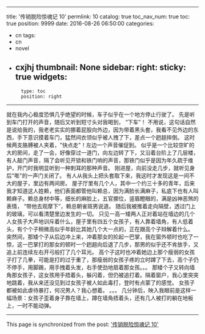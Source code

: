 
---
title: '传销脱险惊魂记 10'
permlink: 10
catalog: true
toc_nav_num: true
toc: true
position: 9999
date: 2016-08-26 06:50:00
categories:
- cn
tags:
- cn
- novel
- cxjhj
thumbnail: None
sidebar:
    right:
        sticky: true
widgets:
    -
        type: toc
        position: right
---


就在我内心极度恐惧几乎绝望的时候，车子似乎在一个地方停止行驶了。
  先是听到车门打开的声音，随后又听到短寸头对我喝到，
  “下车”！
  不用说，这句话自然是说给我的，我老老实实的挪着屁股向外边，因为带着黑头套，我看不见外边的东西，手下意识摸着车门，猛然间衣领似乎被人拽了下，差点一个趔趄摔倒。 
  这时候两支胳膊被人夹着，"快点走"！左边一个声音催促到。
  似乎是一个比较空旷的大的房间，走了一会，好像穿过一道门，向左边转了下，又沿着台阶上了几层楼，有人敲门声音，隔了会听见开锁和铁门响的声音，那铁门似乎是因为年久疏于维护，开门时我明显听到一种刺耳的那种声音。
  刚进屋，向前没走几步，就听见身后"嘭"的一声门关闭了。
  有人从我头上把头套取下来，我这时才发现这是一间不大的屋子，里边有两间房。
  屋子厅里有几个人，其中一个约三十多的青年，后来我才知道这人姓赖，他们表面都管他叫赖总，因为满脸长满麻子，私底下也有人叫赖麻子。赖总身材中等，细长的麻脸上，五官挪位，竖眉瞪眼的，满是凶神恶煞的表情，
  “带他去观摩下”，赖总朝雀斑男说道。
  随后我被推着走向隔壁，透过门上的玻璃，可以看清楚里边发生的一切。
  只见一高一矮两人正对着站在墙边的几个人女孩子大声地训斥着什么，屋子里有四五个女孩子，有人靠着墙角，有人低着头，有个个子稍微高似乎年龄比其她几个大一点的，正在跟高个子辩解着什么。
  突然间，那矮个子从后边冲上来，冲着那女的抡起一巴掌，我在窗外顿时也吃了一惊，这一巴掌打的那女的顿时一个趔趄向后退了几步，那男的似乎还不肯放手，又追上前连续左右开弓般打了几个耳光。
   高个子这时也冲着她边上那个瘦弱的女孩子打了几拳，可能是打的过于重了，那瘦弱的女孩子疼的立时蹲了下去，高个子仍不停手，用脚踢，用手拽着头发，右手使劲地扇着那女孩。。。
  那矮个子又转向墙角那女孩子，这女孩用手捂着头，躲闪着，但仍被追打着。隔着窗户，我心里突突地跳着，我从来还没见到过女孩子被人如此毒打，登时有点蒙了的感觉。
  女孩子都被如此虐待暴打，何况男人？我心想着。
   。。。
  几分钟后，映入我眼前是这样一幅场景：女孩子歪着身子靠在墙上，蹲在墙角捂着头，还有几人被打的躺在地板上，一时不能动弹。

- - -

This page is synchronized from the post: ['传销脱险惊魂记 10'](https://steemit.com/@rivalhw/10)
